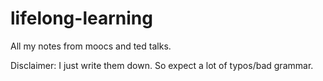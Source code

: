 lifelong-learning
=================

All my notes from moocs and ted talks.

Disclaimer: I just write them down. So expect a lot of typos/bad grammar.
